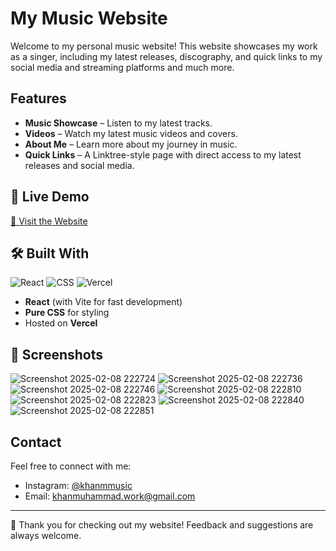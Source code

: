 # My Music Website

Welcome to my personal music website! This website showcases my work as a singer, including my latest releases, discography, and quick links to my social media and streaming platforms and much more.

## Features
- **Music Showcase** – Listen to my latest tracks.
- **Videos** – Watch my latest music videos and covers.
- **About Me** – Learn more about my journey in music.
- **Quick Links** – A Linktree-style page with direct access to my latest releases and social media.

## 🚀 Live Demo
[🔗 Visit the Website](https://khanm.vercel.app)

## 🛠️ Built With
 ![React](https://img.icons8.com/?size=30&id=asWSSTBrDlTW&format=png&color=000000)
 ![CSS](https://img.icons8.com/?size=30&id=7gdY5qNXaKC0&format=png&color=000000)
 ![Vercel](https://img.icons8.com/?size=30&id=RptV7GaBNyF9&format=png&color=ffffff)
 
 - **React** (with Vite for fast development)
 - **Pure CSS** for styling
 - Hosted on **Vercel**

## 📸 Screenshots
![Screenshot 2025-02-08 222724](https://github.com/user-attachments/assets/98ccfc5e-bed3-4e4b-ae38-3912ee7eb381)
![Screenshot 2025-02-08 222736](https://github.com/user-attachments/assets/a91c2636-c0c9-4286-9be2-088d536a0182)
![Screenshot 2025-02-08 222746](https://github.com/user-attachments/assets/a5a9d518-cb19-4488-a7ad-966a148130af)
![Screenshot 2025-02-08 222810](https://github.com/user-attachments/assets/b2f5f19b-c5e2-4da1-b538-1cab275aa417)
![Screenshot 2025-02-08 222823](https://github.com/user-attachments/assets/b6379a56-2165-40b7-987b-a1cff2ab54f8)
![Screenshot 2025-02-08 222840](https://github.com/user-attachments/assets/e001da93-bc50-4234-8983-578e77f5f467)
![Screenshot 2025-02-08 222851](https://github.com/user-attachments/assets/d6ff4ce4-7be1-4456-a85e-353aec025eca)


## Contact
Feel free to connect with me:
- Instagram: [@khanmmusic](https://instagram.com/khanmmusic)
- Email: khanmuhammad.work@gmail.com

---
🧡 Thank you for checking out my website! Feedback and suggestions are always welcome.
